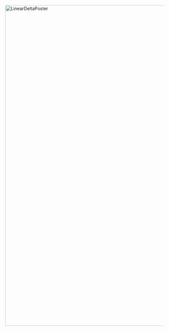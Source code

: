 <img width="1020" alt="LinearDeltaPoster" src="https://github.com/Jade-Vincent/Delta-Kinematic-Calculator/assets/148572791/a2122db4-fc71-4adc-adb6-eda4023eb12f">
